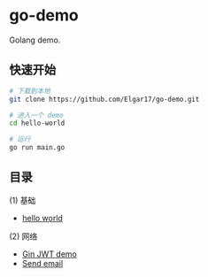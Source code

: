 # go-demo

Golang demo.

## 快速开始

```bash
# 下载到本地
git clone https://github.com/Elgar17/go-demo.git

# 进入一个 demo
cd hello-world

# 运行
go run main.go
```

## 目录

(1) 基础

- [hello world](./hello-world)

(2) 网络

- [Gin JWT demo](./gin-jwt-demo)
- [Send email](./send-email)